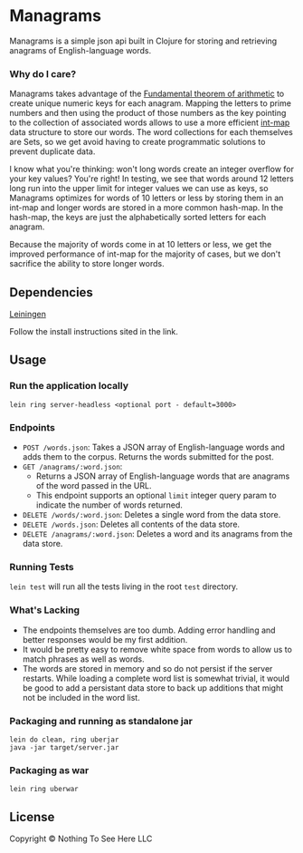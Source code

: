 # Managrams

Managrams is a simple json api built in Clojure for storing and retrieving anagrams of English-language words. 

### Why do I care?

Managrams takes advantage of the [Fundamental theorem of arithmetic](https://en.wikipedia.org/wiki/Fundamental_theorem_of_arithmetic) to create unique numeric keys for each anagram. Mapping the letters to prime numbers and then using the product of those numbers as the key pointing to the collection of associated words allows to use a more efficient [int-map](https://github.com/clojure/data.int-map) data structure to store our words. The word collections for each themselves are Sets, so we get avoid having to create programmatic solutions to prevent duplicate data.

I know what you're thinking: won't long words create an integer overflow for your key values? You're right! In testing, we see that words around 12 letters long run into the upper limit for integer values we can use as keys, so Managrams optimizes for words of 10 letters or less by storing them in an int-map and longer words are stored in a more common hash-map. In the hash-map, the keys are just the alphabetically sorted letters for each anagram.

Because the majority of words come in at 10 letters or less, we get the improved performance of int-map for the majority of cases, but we don't sacrifice the ability to store longer words.

## Dependencies

[Leiningen](https://github.com/technomancy/leiningen/blob/stable/README.md)

Follow the install instructions sited in the link.

## Usage

### Run the application locally

`lein ring server-headless <optional port - default=3000>`

### Endpoints

- `POST /words.json`: Takes a JSON array of English-language words and adds them to the corpus. Returns the words submitted for the post.
- `GET /anagrams/:word.json`:
  - Returns a JSON array of English-language words that are anagrams of the word passed in the URL.
  - This endpoint supports an optional `limit` integer query param to indicate the number of words returned. 
- `DELETE /words/:word.json`: Deletes a single word from the data store.
- `DELETE /words.json`: Deletes all contents of the data store.
- `DELETE /anagrams/:word.json`: Deletes a word and its anagrams from the data store.

### Running Tests

`lein test` will run all the tests living in the root `test` directory.

### What's Lacking

- The endpoints themselves are too dumb. Adding error handling and better responses would be my first addition.
- It would be pretty easy to remove white space from words to allow us to match phrases as well as words.
- The words are stored in memory and so do not persist if the server restarts. While loading a complete word list is somewhat trivial, it would be good to add a persistant data store to back up additions that might not be included in the word list.

### Packaging and running as standalone jar

```
lein do clean, ring uberjar
java -jar target/server.jar
```

### Packaging as war

`lein ring uberwar`

## License

Copyright © Nothing To See Here LLC
